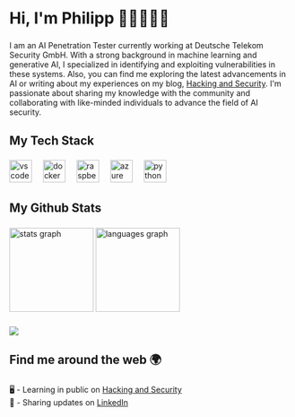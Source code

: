 <h1 align="left">Hi, I'm Philipp 👋🏻👨🏻‍💻</h1>

###

<p align="left">I am an AI Penetration Tester currently working at Deutsche Telekom Security GmbH. With a strong background in machine learning and generative AI, I specialized in identifying and exploiting vulnerabilities in these systems. Also, you can find me exploring the latest advancements in AI or writing about my experiences on my blog, <a href="https://hacking-and-security.cc">Hacking and Security</a>. I'm passionate about sharing my knowledge with the community and collaborating with like-minded individuals to advance the field of AI security.</p>

###

<h2 align="left">My Tech Stack</h2>

###

<div align="left">
  <img src="https://cdn.jsdelivr.net/gh/devicons/devicon/icons/vscode/vscode-original.svg" height="40" alt="vscode logo"  />
  <img width="12" />
  <img src="https://cdn.jsdelivr.net/gh/devicons/devicon/icons/docker/docker-original.svg" height="40" alt="docker logo"  />
  <img width="12" />
  <img src="https://cdn.jsdelivr.net/gh/devicons/devicon/icons/raspberrypi/raspberrypi-original.svg" height="40" alt="raspberrypi logo"  />
  <img width="12" />
  <img src="https://cdn.jsdelivr.net/gh/devicons/devicon/icons/azure/azure-original.svg" height="40" alt="azure logo"  />
  <img width="12" />
  <img src="https://cdn.jsdelivr.net/gh/devicons/devicon/icons/python/python-original.svg" height="40" alt="python logo"  />
</div>

###

<h2 align="left">My Github Stats</h2>

###

<div align="left">
  <img src="https://github-readme-stats.vercel.app/api?username=nnxmms&hide_title=false&hide_rank=false&show_icons=true&include_all_commits=true&count_private=true&disable_animations=false&theme=dracula&locale=en&hide_border=false&order=1" height="150" alt="stats graph"  />
  <img src="https://github-readme-stats.vercel.app/api/top-langs?username=nnxmms&locale=en&hide_title=false&layout=compact&card_width=320&langs_count=5&theme=dracula&hide_border=false&order=2" height="150" alt="languages graph"  />
</div>

###

<div align="left">
  <img src="https://profile-counter.glitch.me/nnxmms/count.svg?"  />
</div>

###

<h2 align="left">Find me around the web 🌍</h2>

###

<p align="left">🖥️ - Learning in public on <a href="https://hacking-and-security.cc">Hacking and Security</a><br>👥 - Sharing updates on <a href="https://www.linkedin.com/in/philipp-zimmermann-dtsec">LinkedIn</a></p>

###
